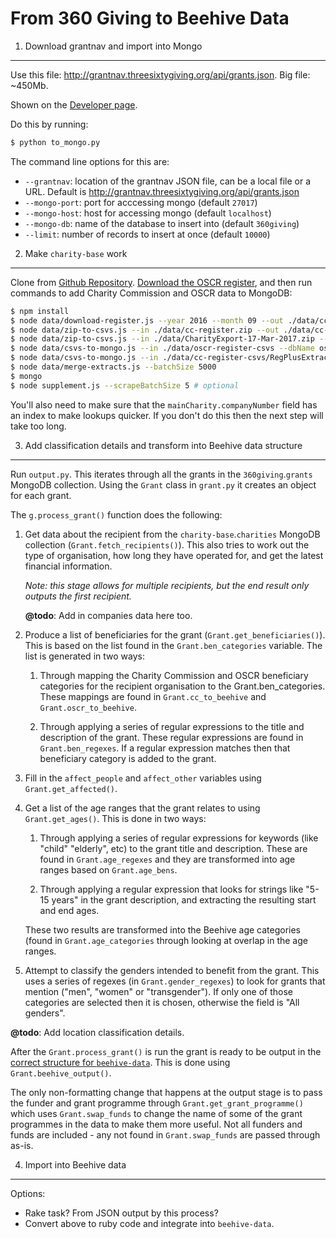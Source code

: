 From 360 Giving to Beehive Data
===============================

1. Download grantnav and import into Mongo
-------------------------

Use this file: <http://grantnav.threesixtygiving.org/api/grants.json>. Big file:
 ~450Mb.

Shown on the [Developer page](http://grantnav.threesixtygiving.org/developers).

Do this by running:

```bash
$ python to_mongo.py
```

The command line options for this are:

- `--grantnav`: location of the grantnav JSON file, can be a local file or a URL.
  Default is <http://grantnav.threesixtygiving.org/api/grants.json>
- `--mongo-port`: port for acccessing mongo (default `27017`)
- `--mongo-host`: host for accessing mongo (default `localhost`)
- `--mongo-db`: name of the database to insert into (default `360giving`)
- `--limit`: number of records to insert at once (default `10000`)

2. Make `charity-base` work
---------------------------

Clone from [Github Repository](https://github.com/tithebarn/charity-base).
[Download the OSCR register](http://www.oscr.org.uk/charities/search-scottish-charity-register/charity-register-download),
and then run commands to add Charity Commission and OSCR data to MongoDB:

```bash
$ npm install
$ node data/download-register.js --year 2016 --month 09 --out ./data/cc-register.zip
$ node data/zip-to-csvs.js --in ./data/cc-register.zip --out ./data/cc-register-csvs --type cc
$ node data/zip-to-csvs.js --in ./data/CharityExport-17-Mar-2017.zip --out ./data/oscr-register-csvs --type oscr
$ node data/csvs-to-mongo.js --in ./data/oscr-register-csvs --dbName oscr-register --type oscr
$ node data/csvs-to-mongo.js --in ./data/cc-register-csvs/RegPlusExtract_March_2017 --dbName cc-register --type cc
$ node data/merge-extracts.js --batchSize 5000
$ mongo
$ node supplement.js --scrapeBatchSize 5 # optional
```

You'll also need to make sure that the `mainCharity.companyNumber` field has an
index to make lookups quicker. If you don't do this then the next step will take
too long.

3. Add classification details and transform into Beehive data structure
-----------------------------------------------------------------------

Run `output.py`. This iterates through all the grants in the `360giving`.`grants`
MongoDB collection. Using the `Grant` class in `grant.py` it creates an object
for each grant.

The `g.process_grant()` function does the following:

1.  Get data about the recipient from the `charity-base`.`charities` MongoDB
    collection (`Grant.fetch_recipients()`). This also tries to work out the
    type of organisation, how long they have operated for, and get the latest
    financial information.

    _Note: this stage allows for multiple recipients, but the end result only
    outputs the first recipient._

    **@todo**: Add in companies data here too.

2.  Produce a list of beneficiaries for the grant (`Grant.get_beneficiaries()`).
    This is based on the list found in the `Grant.ben_categories` variable. The
    list is generated in two ways:

    1. Through mapping the Charity Commission and OSCR beneficiary categories
    for the recipient organisation to the Grant.ben_categories. These mappings
    are found in `Grant.cc_to_beehive` and `Grant.oscr_to_beehive`.

    2. Through applying a series of regular expressions to the title and
    description of the grant. These regular expressions are found in `Grant.ben_regexes`.
    If a regular expression matches then that beneficiary category is added to
    the grant.

3.  Fill in the `affect_people` and `affect_other` variables using
    `Grant.get_affected()`.

4.  Get a list of the age ranges that the grant relates to using
    `Grant.get_ages()`. This is done in two ways:

    1. Through applying a series of regular expressions for keywords (like "child"
    "elderly", etc) to the grant title and description. These are found in
    `Grant.age_regexes` and they are transformed into age ranges based on
    `Grant.age_bens`.

    2. Through applying a regular expression that looks for strings like "5-15
    years" in the grant description, and extracting the resulting start and end
    ages.

    These two results are transformed into the Beehive age categories (found in
    `Grant.age_categories` through looking at overlap in the age ranges.

5.  Attempt to classify the genders intended to benefit from the grant. This
    uses a series of regexes (in `Grant.gender_regexes`) to look for grants that
    mention ("men", "women" or "transgender"). If only one of those categories
    are selected then it is chosen, otherwise the field is "All genders".

**@todo**: Add location classification details.

After the `Grant.process_grant()` is run the grant is ready to be output in the
[correct structure for `beehive-data`](https://beehive-data.api-docs.io/v1/grants/NL6w7tWRLTM2vhdSE).
This is done using `Grant.beehive_output()`.

The only non-formatting change that happens at the output stage is to pass the
funder and grant programme through `Grant.get_grant_programme()` which uses
`Grant.swap_funds` to change the name of some of the grant programmes in the
data to make them more useful. Not all funders and funds are included - any not
found in `Grant.swap_funds` are passed through as-is.


4. Import into Beehive data
---------------------------

Options:

- Rake task? From JSON output by this process?
- Convert above to ruby code and integrate into `beehive-data`.
